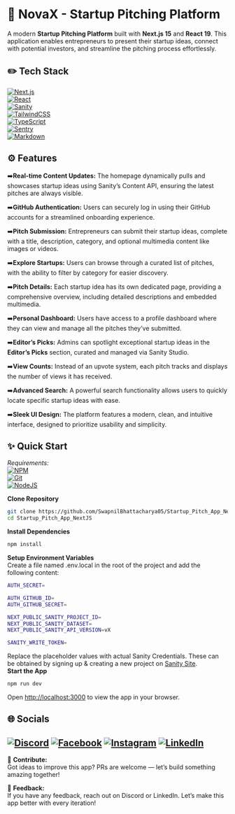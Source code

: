 # 🚀 NovaX - Startup Pitching Platform

A modern **Startup Pitching Platform** built with **Next.js 15** and **React 19**. This application enables entrepreneurs to present their startup ideas, connect with potential investors, and streamline the pitching process effortlessly.

## ✏️ Tech Stack
[![Next.js](https://img.shields.io/badge/Next.js-000000?style=for-the-badge&logo=nextdotjs&logoColor=white)](#)  
[![React](https://img.shields.io/badge/React-20232A?style=for-the-badge&logo=react&logoColor=61DAFB)](#)  
[![Sanity](https://img.shields.io/badge/Sanity-FF2D20?style=for-the-badge&logo=sanity&logoColor=white)](#)  
[![TailwindCSS](https://img.shields.io/badge/Tailwind_CSS-38B2AC?style=for-the-badge&logo=tailwind-css&logoColor=white)](#)  
[![TypeScript](https://img.shields.io/badge/TypeScript-007ACC?style=for-the-badge&logo=typescript&logoColor=white)](#)  
[![Sentry](https://img.shields.io/badge/Sentry-black?style=for-the-badge&logo=Sentry&logoColor=#362D59)](#)  
[![Markdown](https://img.shields.io/badge/Markdown-000000?style=for-the-badge&logo=markdown&logoColor=white)](#)  

## ⚙️ Features

➡️**Real-time Content Updates:** The homepage dynamically pulls and showcases startup ideas using Sanity’s Content API, ensuring the latest pitches are always visible.  

➡️**GitHub Authentication:** Users can securely log in using their GitHub accounts for a streamlined onboarding experience.  

➡️**Pitch Submission:** Entrepreneurs can submit their startup ideas, complete with a title, description, category, and optional multimedia content like images or videos.  

➡️**Explore Startups:** Users can browse through a curated list of pitches, with the ability to filter by category for easier discovery.  

➡️**Pitch Details:** Each startup idea has its own dedicated page, providing a comprehensive overview, including detailed descriptions and embedded multimedia.  

➡️**Personal Dashboard:** Users have access to a profile dashboard where they can view and manage all the pitches they’ve submitted.  

➡️**Editor’s Picks:** Admins can spotlight exceptional startup ideas in the **Editor’s Picks** section, curated and managed via Sanity Studio.  

➡️**View Counts:** Instead of an upvote system, each pitch tracks and displays the number of views it has received.  

➡️**Advanced Search:** A powerful search functionality allows users to quickly locate specific startup ideas with ease.  

➡️**Sleek UI Design:** The platform features a modern, clean, and intuitive interface, designed to prioritize usability and simplicity.  

## ✨ Quick Start

_Requirements:_  
[![NPM](https://img.shields.io/badge/npm-CB3837?style=for-the-badge&logo=npm&logoColor=white)](#)  
[![Git](https://img.shields.io/badge/Git-E44C30?style=for-the-badge&logo=git&logoColor=white)](#)  
[![NodeJS](https://img.shields.io/badge/Node.js-339933?style=for-the-badge&logo=nodedotjs&logoColor=white)](#)  

**Clone Repository**

```bash
git clone https://github.com/SwapnilBhattacharya05/Startup_Pitch_App_NextJS.git
cd Startup_Pitch_App_NextJS
```

**Install Dependencies**
```bash
npm install
```

**Setup Environment Variables**  
Create a file named .env.local in the root of the project and add the following content:  
```bash
AUTH_SECRET=

AUTH_GITHUB_ID=
AUTH_GITHUB_SECRET=

NEXT_PUBLIC_SANITY_PROJECT_ID=
NEXT_PUBLIC_SANITY_DATASET=
NEXT_PUBLIC_SANITY_API_VERSION=vX

SANITY_WRITE_TOKEN=
```
Replace the placeholder values with actual Sanity Credentials. These can be obtained by signing up & creating a new project on [Sanity Site](https://www.sanity.io/).  
**Start the App**

```bash
npm run dev
```
Open [http://localhost:3000](http://localhost:3000) to view the app in your browser.


## 🌐 Socials
[![Discord](https://img.shields.io/badge/Discord-%237289DA.svg?logo=discord&logoColor=white)](https://discord.gg/https://discord.com/invite/MvRFh7qMvA) [![Facebook](https://img.shields.io/badge/Facebook-%231877F2.svg?logo=Facebook&logoColor=white)](https://facebook.com/swapnil.bhattacharya.39) [![Instagram](https://img.shields.io/badge/Instagram-%23E4405F.svg?logo=Instagram&logoColor=white)](https://instagram.com/iam___swapnil) [![LinkedIn](https://img.shields.io/badge/LinkedIn-%230077B5.svg?logo=linkedin&logoColor=white)](https://linkedin.com/in/swapnil-bhattacharya-357ab527a)
---

🚀 **Contribute:**  
Got ideas to improve this app? PRs are welcome — let’s build something amazing together!

📩 **Feedback:**  
If you have any feedback, reach out on Discord or LinkedIn. Let’s make this app better with every iteration!
